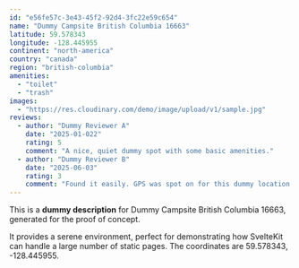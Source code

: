 ```yaml
---
id: "e56fe57c-3e43-45f2-92d4-3fc22e59c654"
name: "Dummy Campsite British Columbia 16663"
latitude: 59.578343
longitude: -128.445955
continent: "north-america"
country: "canada"
region: "british-columbia"
amenities:
  - "toilet"
  - "trash"
images:
  - "https://res.cloudinary.com/demo/image/upload/v1/sample.jpg"
reviews:
  - author: "Dummy Reviewer A"
    date: "2025-01-022"
    rating: 5
    comment: "A nice, quiet dummy spot with some basic amenities."
  - author: "Dummy Reviewer B"
    date: "2025-06-03"
    rating: 3
    comment: "Found it easily. GPS was spot on for this dummy location."
---
```


This is a **dummy description** for Dummy Campsite British Columbia 16663, generated for the proof of concept.

It provides a serene environment, perfect for demonstrating how SvelteKit can handle a large number of static pages. The coordinates are 59.578343, -128.445955.
